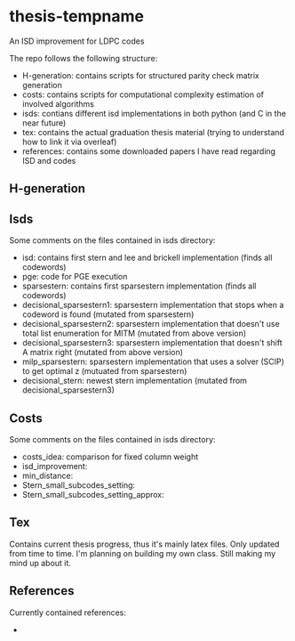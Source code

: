 # thesis-tempname
An ISD improvement for LDPC codes

The repo follows the following structure:

- H-generation: contains scripts for structured parity check matrix generation
- costs: contains scripts for computational complexity estimation of involved algorithms
- isds: contians different isd implementations in both python (and C in the near future) 
- tex: contains the actual graduation thesis material (trying to understand how to link it via overleaf)
- references: contains some downloaded papers I have read regarding ISD and codes

## H-generation

## Isds

Some comments on the files contained in isds directory:

- isd: contains first stern and lee and brickell implementation (finds all codewords)
- pge: code for PGE execution
- sparsestern: contains first sparsestern implementation (finds all codewords)
- decisional\_sparsestern1: sparsestern implementation that stops when a codeword is found (mutated from sparsestern)
- decisional\_sparsestern2: sparsestern implementation that doesn't use total list enumeration for MITM (mutated from above version)
- decisional\_sparsestern3: sparsestern implementation that doesn't shift A matrix right (mutated from above version)
- milp\_sparsestern: sparsestern implementation that uses a solver (SCIP) to get optimal z (mutuated from sparsestern)
- decisional\_stern: newest stern implementation (mutated from decisional\_sparsestern3)

## Costs

Some comments on the files contained in isds directory:

- costs_idea: comparison for fixed column weight
- isd_improvement:
- min_distance:
- Stern_small_subcodes_setting:
- Stern_small_subcodes_setting_approx:

## Tex

Contains current thesis progress, thus it's mainly latex files. Only updated from time to time.
I'm planning on building my own class. Still making my mind up about it.

## References

Currently contained references:

-


